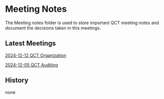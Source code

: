 # Meeting Notes
The Meeting notes folder is used to store important QCT meeting notes and document the decisions taken in this meetings.

## Latest Meetings
[2024-12-12 QCT Organization](2024-12-12-team-organization.md)

[2024-12-05 QCT Auditing](2024-12-05-auditors.md)


## History
none